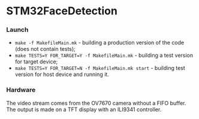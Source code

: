 # STM32FaceDetection
### Launch
* ```make -f MakefileMain.mk``` - building a production version of the code (does not contain tests);
* ```make TESTS=Y FOR_TARGET=Y -f MakefileMain.mk``` - building a test version for target device;
* ```make TESTS=Y FOR_TARGET=N -f MakefileMain.mk start``` - building test version for host device and running it.

### Hardware
The video stream comes from the OV7670 camera without a FIFO buffer. The output is made on a TFT display with an ILI9341 controller.
